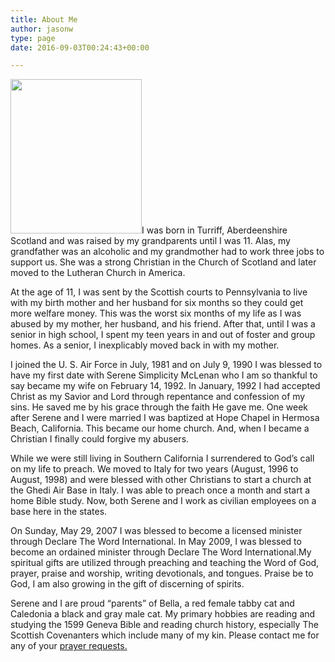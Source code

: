 ```yaml
---
title: About Me
author: jasonw
type: page
date: 2016-09-03T00:24:43+00:00

---
```

<img loading="lazy" class=" wp-image-48 alignleft" src="http://highlandersheart.com/wp-content/uploads/2016/09/Joseph-headshot1-255x300.jpg" alt="" width="210" height="247" srcset="http://highlandersheart.com/wp-content/uploads/2016/09/Joseph-headshot1-255x300.jpg 255w, http://highlandersheart.com/wp-content/uploads/2016/09/Joseph-headshot1.jpg 348w" sizes="(max-width: 210px) 100vw, 210px" />I was born in Turriff, Aberdeenshire Scotland and was raised by my grandparents until I was 11. Alas, my grandfather was an alcoholic and my grandmother had to work three jobs to support us. She was a strong Christian in the Church of Scotland and later moved to the Lutheran Church in America.

At the age of 11, I was sent by the Scottish courts to Pennsylvania to live with my birth mother and her husband for six months so they could get more welfare money. This was the worst six months of my life as I was abused by my mother, her husband, and his friend. After that, until I was a senior in high school, I spent my teen years in and out of foster and group homes. As a senior, I inexplicably moved back in with my mother.

I joined the U. S. Air Force in July, 1981 and on July 9, 1990 I was blessed to have my first date with Serene Simplicity McLenan who I am so thankful to say became my wife on February 14, 1992. In January, 1992 I had accepted Christ as my Savior and Lord through repentance and confession of my sins. He saved me by his grace through the faith He gave me. One week after Serene and I were married I was baptized at Hope Chapel in Hermosa Beach, California. This became our home church. And, when I became a Christian I finally could forgive my abusers.

While we were still living in Southern California I surrendered to God&#8217;s call on my life to preach. We moved to Italy for two years (August, 1996 to August, 1998) and were blessed with other Christians to start a church at the Ghedi Air Base in Italy. I was able to preach once a month and start a home Bible study. Now, both Serene and I work as civilian employees on a base here in the states.

On Sunday, May 29, 2007 I was blessed to become a licensed minister through Declare The Word International. In May 2009, I was blessed to become an ordained minister through Declare The Word International.My spiritual gifts are utilized through preaching and teaching the Word of God, prayer, praise and worship, writing devotionals, and tongues. Praise be to God, I am also growing in the gift of discerning of spirits.

Serene and I are proud &#8220;parents&#8221; of Bella, a red female tabby cat and Caledonia a black and gray male cat. My primary hobbies are reading and studying the 1599 Geneva Bible and reading church history, especially The Scottish Covenanters which include many of my kin. Please contact me for any of your [prayer requests.][1]

 [1]: http://highlandersheart.com/contact-me/